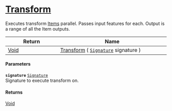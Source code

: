 # [Transform](./ParallelTransformPipeline--Transform.md)

Executes transform [Items](https://github.com/sigstat/sigstat/blob/develop/docs/md/SigStat/Common/Pipeline/ParallelTransformPipeline.md) parallel.  Passes input features for each.  Output is a range of all the Item outputs.

| Return<div><a href="#"><img width=225></a></div> | Name<div><a href="#"><img width=525></a></div> | 
| --- | --- | 
| [Void](https://docs.microsoft.com/en-us/dotnet/api/System.Void) | [Transform](./ParallelTransformPipeline--Transform.md) ( [`Signature`](./../../Signature.md) signature ) | 


#### Parameters
**`signature`**  [`Signature`](./../../Signature.md)<br>Signature to execute transform on.
#### Returns
[Void](https://docs.microsoft.com/en-us/dotnet/api/System.Void)<br>
